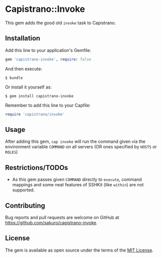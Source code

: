 # Capistrano::Invoke

This gem adds the good old `invoke` task to Capistrano.

## Installation

Add this line to your application's Gemfile:

```ruby
gem 'capistrano-invoke', require: false
```

And then execute:

    $ bundle

Or install it yourself as:

    $ gem install capistrano-invoke

Remember to add this line to your Capfile:

```ruby
require 'capistrano/invoke'
```

## Usage

After adding this gem, `cap invoke` will run the command given via the environment
variable `COMMAND` on all servers (OR ones specified by `HOSTS` or `ROLES`)

## Restrictions/TODOs

* As this gem passes given `COMMAND` directly to `execute`, command mappings and some neat features of SSHKit (like `within`) are not supported.

## Contributing

Bug reports and pull requests are welcome on GitHub at https://github.com/sakuro/capistrano-invoke.

## License

The gem is available as open source under the terms of the [MIT License](http://opensource.org/licenses/MIT).

